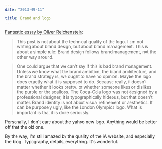 ```yaml
---
date: "2013-09-11"

title: Brand and logo
---
```


[Fantastic essay by Oliver Reichenstein](http://ia.net/blog/logo-bullshit-co-inc/):

> This post is not about the technical quality of the logo. I am not writing about brand design, but about brand management. This is about a simple rule: Brand design follows brand management, not the other way around.

> One could argue that we can’t say if this is bad brand management. Unless we know what the brand ambition, the brand architecture, and the brand strategy is, we ought to have no opinion. Maybe the logo does exactly what it is supposed to do. Because really, it doesn’t matter whether it looks pretty, or whether someone likes or dislikes the purple or the scallops. The Coca-Cola logo was not designed by a professional designer, it is typographically hideous, but that doesn’t matter. Brand identity is not about visual refinement or aesthetics. It can be purposely ugly, like the London Olympics logo. What is important is that it is done seriously.

Personally, I don't care about the yahoo new logo. Anything would be better off that the old one.

By the way, I'm still amazed by the quality of the iA website, and especially the blog. Typography, details, everything. It's wonderful.
